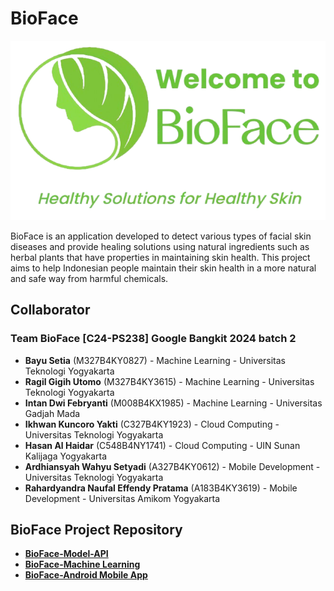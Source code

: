 # BioFace

![BioFace](images/logo.png)

BioFace is an application developed to detect various types of facial skin diseases and provide healing solutions using natural ingredients such as herbal plants that have properties in maintaining skin health. This project aims to help Indonesian people maintain their skin health in a more natural and safe way from harmful chemicals.

## Collaborator
### Team BioFace [C24-PS238] Google Bangkit 2024 batch 2
- **Bayu Setia** (M327B4KY0827) - Machine Learning - Universitas Teknologi Yogyakarta
- **Ragil Gigih Utomo** (M327B4KY3615) - Machine Learning - Universitas Teknologi Yogyakarta
- **Intan Dwi Febryanti** (M008B4KX1985) - Machine Learning - Universitas Gadjah Mada
- **Ikhwan Kuncoro Yakti** (C327B4KY1923) - Cloud Computing - Universitas Teknologi Yogyakarta
- **Hasan Al Haidar** (C548B4NY1741) - Cloud Computing - UIN Sunan Kalijaga Yogyakarta
- **Ardhiansyah Wahyu Setyadi** (A327B4KY0612) - Mobile Development - Universitas Teknologi Yogyakarta
- **Rahardyandra Naufal Effendy Pratama** (A183B4KY3619) - Mobile Development - Universitas Amikom Yogyakarta

## BioFace Project Repository
- **[BioFace-Model-API](https://github.com/Project-BioFace/BioFace-Model-API)**
- **[BioFace-Machine Learning](https://github.com/Project-BioFace/BioFace-ML)**
- **[BioFace-Android Mobile App](https://github.com/Project-BioFace/BioFace-Android)**

